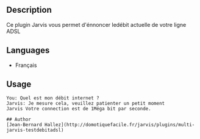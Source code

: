 <!---
IMPORTANT
=========
This README.md is displayed in the WebStore as well as within Jarvis app
Please do not change the structure of this file
Fill-in Description, Usage & Author sections
Make sure to rename the [en] folder into the language code your plugin is written in (ex: fr, es, de, it...)
For multi-language plugin:
- clone the language directory and translate commands/functions.sh
- optionally write the Description / Usage sections in several languages
-->
## Description
Ce plugin Jarvis vous permet d'énnoncer ledébit actuelle de votre ligne ADSL 


## Languages

* Français



## Usage

```
You: Quel est mon débit internet ?
Jarvis: Je mesure cela, veuillez patienter un petit moment
Jarvis Votre connection est de 1Méga bit par seconde.

## Author
[Jean-Bernard Hallez](http://domotiquefacile.fr/jarvis/plugins/multi-jarvis-testdebitadsl)

